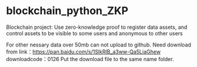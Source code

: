 # blockchain_python_ZKP
Blockchain project: Use zero-knowledge proof to register data assets, and control assets to be visible to some users and anonymous to other users

For other nessary data over 50mb can not upload to github.
Need download from link：https://pan.baidu.com/s/1SlkRlB_a3ww-Qa5LiaGhew 
           downloadcode：0126 
Put the download file to the same name folder.
